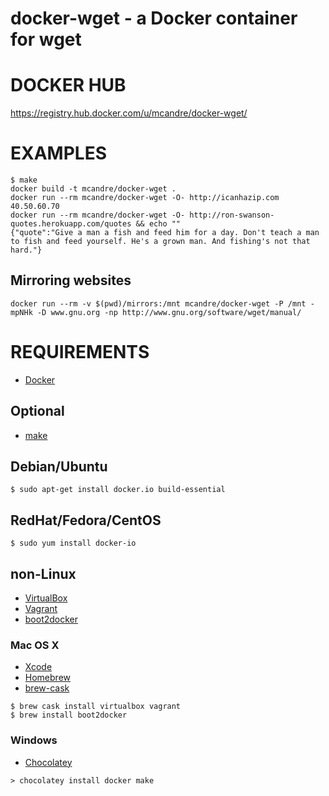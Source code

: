 # docker-wget - a Docker container for wget

# DOCKER HUB

https://registry.hub.docker.com/u/mcandre/docker-wget/

# EXAMPLES

```
$ make
docker build -t mcandre/docker-wget .
docker run --rm mcandre/docker-wget -O- http://icanhazip.com
40.50.60.70
docker run --rm mcandre/docker-wget -O- http://ron-swanson-quotes.herokuapp.com/quotes && echo ""
{"quote":"Give a man a fish and feed him for a day. Don't teach a man to fish and feed yourself. He's a grown man. And fishing's not that hard."}
```

## Mirroring websites

```
docker run --rm -v $(pwd)/mirrors:/mnt mcandre/docker-wget -P /mnt -mpNHk -D www.gnu.org -np http://www.gnu.org/software/wget/manual/
```

# REQUIREMENTS

* [Docker](https://www.docker.com/)

## Optional

* [make](http://www.gnu.org/software/make/)

## Debian/Ubuntu

```
$ sudo apt-get install docker.io build-essential
```

## RedHat/Fedora/CentOS

```
$ sudo yum install docker-io
```

## non-Linux

* [VirtualBox](https://www.virtualbox.org/)
* [Vagrant](https://www.vagrantup.com/)
* [boot2docker](http://boot2docker.io/)

### Mac OS X

* [Xcode](http://itunes.apple.com/us/app/xcode/id497799835?ls=1&mt=12)
* [Homebrew](http://brew.sh/)
* [brew-cask](http://caskroom.io/)

```
$ brew cask install virtualbox vagrant
$ brew install boot2docker
```

### Windows

* [Chocolatey](https://chocolatey.org/)

```
> chocolatey install docker make
```

